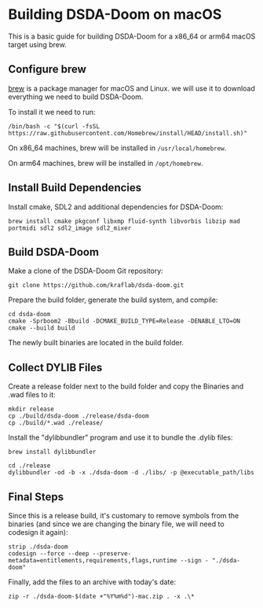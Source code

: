 # Building DSDA-Doom on macOS
This is a basic guide for building DSDA-Doom for a x86_64 or arm64 macOS target using brew. 
## Configure brew
[brew](https://brew.sh) is a package manager for macOS and Linux. we will use it to download everything we need to build DSDA-Doom.

To install it we need to run:
```
/bin/bash -c "$(curl -fsSL https://raw.githubusercontent.com/Homebrew/install/HEAD/install.sh)"
```
On x86_64 machines, brew will be installed in `/usr/local/homebrew`.

On arm64 machines, brew will be installed in `/opt/homebrew`.
## Install Build Dependencies
Install cmake, SDL2 and additional dependencies for DSDA-Doom:
```
brew install cmake pkgconf libxmp fluid-synth libvorbis libzip mad portmidi sdl2 sdl2_image sdl2_mixer
```
## Build DSDA-Doom
Make a clone of the DSDA-Doom Git repository:
```
git clone https://github.com/kraflab/dsda-doom.git
```
Prepare the build folder, generate the build system, and compile:
```
cd dsda-doom
cmake -Sprboom2 -Bbuild -DCMAKE_BUILD_TYPE=Release -DENABLE_LTO=ON
cmake --build build
```

The newly built binaries are located in the build folder.

## Collect DYLIB Files
Create a release folder next to the build folder and copy the Binaries and .wad files to it:
```
mkdir release
cp ./build/dsda-doom ./release/dsda-doom
cp ./build/*.wad ./release/
```

Install the "dylibbundler" program and use it to bundle the .dylib files:

```
brew install dylibbundler

cd ./release
dylibbundler -od -b -x ./dsda-doom -d ./libs/ -p @executable_path/libs
```

## Final Steps

Since this is a release build, it's customary to remove symbols from the binaries (and since we are changing the binary file, we will need to codesign it again):

```
strip ./dsda-doom
codesign --force --deep --preserve-metadata=entitlements,requirements,flags,runtime --sign - "./dsda-doom"
```
Finally, add the files to an archive with today's date:
```
zip -r ./dsda-doom-$(date +"%Y%m%d")-mac.zip . -x .\*
```
